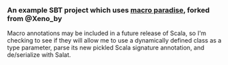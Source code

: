 ### An example SBT project which uses [macro paradise](http://docs.scala-lang.org/overviews/macros/paradise.html), forked from @Xeno_by

Macro annotations may be included in a future release of Scala, so I'm checking to see if they will allow me to use a dynamically defined class as a type parameter, parse its new pickled Scala signature annotation, and de/serialize with Salat.  
